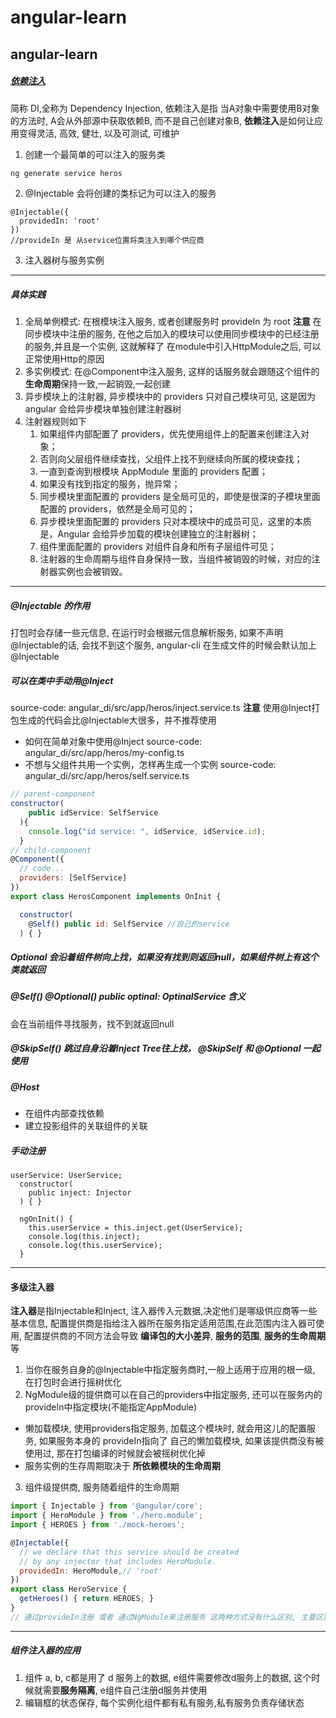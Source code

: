 # angular-learn
angular-learn
---
##### [依赖注入](https://www.angular.cn/guide/dependency-injection) 
简称 DI,全称为 Dependency Injection, 依赖注入是指 当A对象中需要使用B对象的方法时, A会从外部源中获取依赖B, 而不是自己创建对象B, **依赖注入**是如何让应用变得灵活, 高效, 健壮, 以及可测试, 可维护
1. 创建一个最简单的可以注入的服务类 
```js
ng generate service heros
```
2. @Injectable 会将创建的类标记为可以注入的服务
```
@Injectable({
  providedIn: 'root'
})
//provideIn 是 从service位置将类注入到哪个供应商
```
3. 注入器树与服务实例
---
##### 具体实践
1. 全局单例模式: 在根模块注入服务, 或者创建服务时 provideIn 为 root
**注意** 在同步模块中注册的服务, 在他之后加入的模块可以使用同步模块中的已经注册的服务,并且是一个实例, 这就解释了 在module中引入HttpModule之后, 可以正常使用Http的原因
2. 多实例模式: 在@Component中注入服务, 这样的话服务就会跟随这个组件的**生命周期**保持一致,一起销毁,一起创建
3. 异步模块上的注射器, 异步模块中的 providers 只对自己模块可见, 这是因为 angular 会给异步模块单独创建注射器树
4. 注射器规则如下
    1. 如果组件内部配置了 providers，优先使用组件上的配置来创建注入对象；
    2. 否则向父层组件继续查找，父组件上找不到继续向所属的模块查找；
    3. 一直到查询到根模块 AppModule 里面的 providers 配置；
    4. 如果没有找到指定的服务，抛异常；
    5. 同步模块里面配置的 providers 是全局可见的，即使是很深的子模块里面配置的 providers，依然是全局可见的；
    6. 异步模块里面配置的 providers 只对本模块中的成员可见，这里的本质是，Angular 会给异步加载的模块创建独立的注射器树；
    7. 组件里面配置的 providers 对组件自身和所有子层组件可见；
    8. 注射器的生命周期与组件自身保持一致，当组件被销毁的时候，对应的注射器实例也会被销毁。
---
##### @Injectable 的作用
打包时会存储一些元信息, 在运行时会根据元信息解析服务, 如果不声明@Injectable的话, 会找不到这个服务, angular-cli 在生成文件的时候会默认加上@Injectable
##### 可以在类中手动用@Inject
source-code: angular_di/src/app/heros/inject.service.ts
**注意**
使用@Inject打包生成的代码会比@Injectable大很多，并不推荐使用
- 如何在简单对象中使用@Inject
source-code: angular_di/src/app/heros/my-config.ts
- 不想与父组件共用一个实例，怎样再生成一个实例
source-code: angular_di/src/app/heros/self.service.ts
```js
// parent-component
constructor(
    public idService: SelfService
  ){
    console.log("id service: ", idService, idService.id);
  }
// child-component
@Component({
  // code...
  providers: [SelfService]
})
export class HerosComponent implements OnInit {

  constructor(
    @Self() public id: SelfService //自己的service
  ) { }
```
##### Optional 会沿着组件树向上找，如果没有找到则返回null，如果组件树上有这个类就返回
##### @Self() @Optional() public optinal: OptinalService 含义
会在当前组件寻找服务，找不到就返回null
##### @SkipSelf() 跳过自身沿着Inject Tree往上找， @SkipSelf 和 @Optional 一起使用
##### @Host 
- 在组件内部查找依赖
- 建立投影组件的关联组件的关联
##### 手动注册
```
userService: UserService;
  constructor(
    public inject: Injector
  ) { }

  ngOnInit() {
    this.userService = this.inject.get(UserService);
    console.log(this.inject);
    console.log(this.userService);
  }

```
---
#### 多级注入器
**注入器**是指Injectable和Inject, 注入器传入元数据,决定他们是哪级供应商等一些基本信息, 配置提供商是指给注入器所在服务指定适用范围,在此范围内注入器可使用, 配置提供商的不同方法会导致 **编译包的大小差异**, **服务的范围**, **服务的生命周期**等
1. 当你在服务自身的@Injectable中指定服务商时,一般上适用于应用的根一级, 在打包时会进行摇树优化
2. NgModule级的提供商可以在自己的providers中指定服务, 还可以在服务内的provideIn中指定模块(不能指定AppModule)
  - 懒加载模块, 使用providers指定服务, 加载这个模块时, 就会用这儿的配置服务, 如果服务本身的 provideIn指向了 自己的懒加载模块, 如果该提供商没有被使用过, 那在打包编译的时候就会被摇树优化掉
  - 服务实例的生存周期取决于 **所依赖模块的生命周期**
3. 组件级提供商, 服务随着组件的生命周期
```js
import { Injectable } from '@angular/core';
import { HeroModule } from './hero.module';
import { HEROES } from './mock-heroes';

@Injectable({
  // we declare that this service should be created
  // by any injector that includes HeroModule.
  providedIn: HeroModule,// 'root'
})
export class HeroService {
  getHeroes() { return HEROES; }
}
// 通过provideIn注册 或者 通过NgModule来注册服务 这两种方式没有什么区别, 主要区别是 通过provideIn注册时可能会被摇树优化掉的, 在一些第三方库中, 当不确认用户是否使用时 使用provideIn注册即可
```
---
##### 组件注入器的应用
1. 组件 a, b, c都是用了 d 服务上的数据, e组件需要修改d服务上的数据, 这个时候就需要**服务隔离**, e组件自己注册d服务并使用
2. 编辑框的状态保存, 每个实例化组件都有私有服务,私有服务负责存储状态
